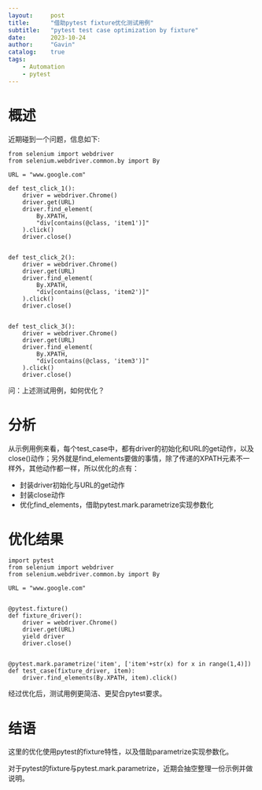 ```yaml
---
layout:     post
title:      "借助pytest fixture优化测试用例"
subtitle:   "pytest test case optimization by fixture"
date:       2023-10-24
author:     "Gavin"
catalog:    true
tags:
    - Automation
    - pytest
---
```




# 概述



近期碰到一个问题，信息如下:



```
from selenium import webdriver
from selenium.webdriver.common.by import By

URL = "www.google.com"

def test_click_1():
    driver = webdriver.Chrome()
    driver.get(URL)
    driver.find_element(
        By.XPATH,
        "div[contains(@class, 'item1')]"
    ).click()
    driver.close()


def test_click_2():
    driver = webdriver.Chrome()
    driver.get(URL)
    driver.find_element(
        By.XPATH,
        "div[contains(@class, 'item2')]"
    ).click()
    driver.close()


def test_click_3():
    driver = webdriver.Chrome()
    driver.get(URL)
    driver.find_element(
        By.XPATH,
        "div[contains(@class, 'item3')]"
    ).click()
    driver.close()
```



问：上述测试用例，如何优化？





# 分析


从示例用例来看，每个test_case中，都有driver的初始化和URL的get动作，以及close()动作；另外就是find_elements要做的事情，除了传递的XPATH元素不一样外，其他动作都一样，所以优化的点有：

* 封装driver初始化与URL的get动作
* 封装close动作
* 优化find_elements，借助pytest.mark.parametrize实现参数化


# 优化结果


```
import pytest
from selenium import webdriver
from selenium.webdriver.common.by import By

URL = "www.google.com"


@pytest.fixture()
def fixture_driver():
    driver = webdriver.Chrome()
    driver.get(URL)
    yield driver
    driver.close()


@pytest.mark.parametrize('item', ['item'+str(x) for x in range(1,4)])
def test_case(fixture_driver, item):
    driver.find_elements(By.XPATH, item).click()
```





经过优化后，测试用例更简洁、更契合pytest要求。





# 结语



这里的优化使用pytest的fixture特性，以及借助parametrize实现参数化。

对于pytest的fixture与pytest.mark.parametrize，近期会抽空整理一份示例并做说明。


